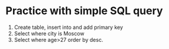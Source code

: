 # Practice with simple SQL query
1. Create table, insert into and add primary key
2. Select where city is Moscow
3. Select where age>27 order by desc.